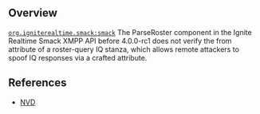 ## Overview
[`org.igniterealtime.smack:smack`](http://search.maven.org/#search%7Cga%7C1%7Ca%3A%22smack%22)
The ParseRoster component in the Ignite Realtime Smack XMPP API before 4.0.0-rc1 does not verify the from attribute of a roster-query IQ stanza, which allows remote attackers to spoof IQ responses via a crafted attribute.

## References
- [NVD](https://web.nvd.nist.gov/view/vuln/detail?vulnId=CVE-2014-0364)